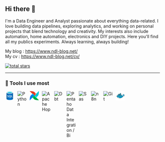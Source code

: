 ## Hi there 👋

I'm a Data Engineer and Analyst passionate about everything data-related. I love building data pipelines, exploring analytics, and working on personal projects that blend technology and creativity. My interests also include automation, home automation, electronics and DIY projects. Here you'll find all my publics experiments. Always learning, always building!  

My blog : https://www.ndl-blog.net/  
My cv : https://www.ndl-blog.net/cv/

   <p align="left">
      <a href="https://github.com/NicoDupont?tab=repositories&sort=stargazers">
         <img alt="total stars" title="Total stars on GitHub" src="https://custom-icon-badges.demolab.com/github/stars/NicoDupont?color=55960c&style=for-the-badge&labelColor=488207&logo=star"/></a>
   </p>

---

### 🧰 Tools I use most

<img align="left" alt="Sql/Mssql" width="30px" style="padding-right:10px;" src="https://raw.githubusercontent.com/devicons/devicon/refs/heads/master/icons/azuresqldatabase/azuresqldatabase-original.svg" />
<img align="left" alt="Python" width="30px" style="padding-right:10px;" src="https://cdn.jsdelivr.net/gh/devicons/devicon/icons/python/python-original.svg" />
<img align="left" alt="Apache Airflow" width="30px" style="padding-right:10px;" src="https://raw.githubusercontent.com/devicons/devicon/refs/heads/master/icons/apacheairflow/apacheairflow-original.svg" />
<img align="left" alt="Apache Hop" width="30px" style="padding-right:10px;" src="https://external-content.duckduckgo.com/iu/?u=https%3A%2F%2Fwww.heise.de%2Fdownload%2Fmedia%2Fapache-hop%2Fhop-logo_1-1-30.png&f=1&nofb=1&ipt=ee4b625ec41de807aeac57a5e44395e7e7defe47625d59bc739f3a80086ac158" />
<img align="left" alt="Dbt" width="30px" style="padding-right:10px;" src="https://external-content.duckduckgo.com/iu/?u=https%3A%2F%2Fassets.streamlinehq.com%2Fimage%2Fprivate%2Fw_300%2Ch_300%2Car_1%2Ff_auto%2Fv1%2Ficons%2F3%2Fdbt-icon-sefw4nnptjlk5lk13atgvm.png%2Fdbt-icon-2yxlz1fvy25mvn5scgnlw.png%3F_a%3DDAJFJtWIZAA0&f=1&nofb=1&ipt=58c3a9ad9ca934518d873a7e8ce8a9106b8127c159594624caac56180a591681" />
<img align="left" alt="Pentaho Data Integration / Bi" width="30px" style="padding-right:10px;" src="https://external-content.duckduckgo.com/iu/?u=https%3A%2F%2Fres-5.cloudinary.com%2Fhbdyf1hp4%2Fimage%2Fupload%2Fq_auto%2Fv1%2Fimages%2Fpentaho-logo.png&f=1&nofb=1&ipt=a7a0ee641ea90cd32211468e74e1b47aecd5f9cc4ba87e3d37a7c518340ebaa2" />
<img align="left" alt="Sas" width="30px" style="padding-right:10px;" src="https://external-content.duckduckgo.com/iu/?u=https%3A%2F%2Fcdn.technologyadvice.com%2Fwp-content%2Fuploads%2F2021%2F10%2Fsas.png&f=1&nofb=1&ipt=fa3518c9e00268ea3da3bf166e89515b8a6eac6cbabdb51ba1767754aa4ab287" />
<img align="left" alt="n8n" width="30px" style="padding-right:10px;" src="https://external-content.duckduckgo.com/iu/?u=https%3A%2F%2Favatars.githubusercontent.com%2Fu%2F123042623%3Fs%3D280%26v%3D4&f=1&nofb=1&ipt=56a5eaa9cb133781c335459008794066d635363a0b4da9170dcdcec133da6b2d" />
<img align="left" alt="Git" width="30px" style="padding-right:10px;" src="https://cdn.jsdelivr.net/gh/devicons/devicon/icons/git/git-original.svg" />
<img align="left" alt="Docker" width="30px" style="padding-right:10px;" src="https://github.com/devicons/devicon/blob/master/icons/docker/docker-original.svg" />
<br />

<!--<img src="https://github-readme-stats.vercel.app/api?username=NicoDupont&show_icons=true&show=reviews&theme=transparent" width="45%" />  <img src="https://github-readme-stats.vercel.app/api/top-langs/?username=NicoDupont&layout=compact&theme=transparent" width="45%" />-->
